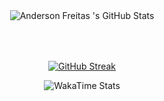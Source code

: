 <div style="display:flex; justify-content: start; flex-direction: column; align-items: center;">
    <img style="margin: 4rem; margin-top:0;" src="https://github-readme-stats-one-theta-41.vercel.app/api?username=freitasanderson1&show_icons=true&include_all_commits=true&bg_color=193549&theme=transparent&title_color=FBC401&text_color=FFFFFF" alt="Anderson Freitas 's GitHub Stats">
    <a href="https://git.io/streak-stats"><img src="https://github-readme-streak-stats-git-main-freitasanderson1s-projects.vercel.app/?user=freitasanderson1&theme=cobalt2&locale=pt_BR&date_format=j%20M%5B%20Y%5D&card_width=400" alt="GitHub Streak" /></a>
</div>
<p align="center">
  <img src="https://github-readme-stats-freitasanderson.vercel.app/api/wakatime?username=freitasanderson&layout=compact&bg_color=193549&title_color=FBC401&text_color=fff" alt="WakaTime Stats" style="margin-left: auto; margin-right: auto;">
</p>
